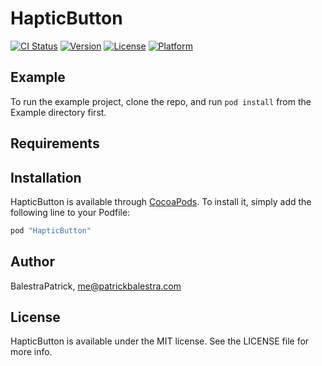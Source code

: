 # HapticButton

[![CI Status](http://img.shields.io/travis/BalestraPatrick/HapticButton.svg?style=flat)](https://travis-ci.org/BalestraPatrick/HapticButton)
[![Version](https://img.shields.io/cocoapods/v/HapticButton.svg?style=flat)](http://cocoapods.org/pods/HapticButton)
[![License](https://img.shields.io/cocoapods/l/HapticButton.svg?style=flat)](http://cocoapods.org/pods/HapticButton)
[![Platform](https://img.shields.io/cocoapods/p/HapticButton.svg?style=flat)](http://cocoapods.org/pods/HapticButton)

## Example

To run the example project, clone the repo, and run `pod install` from the Example directory first.

## Requirements

## Installation

HapticButton is available through [CocoaPods](http://cocoapods.org). To install
it, simply add the following line to your Podfile:

```ruby
pod "HapticButton"
```

## Author

BalestraPatrick, me@patrickbalestra.com

## License

HapticButton is available under the MIT license. See the LICENSE file for more info.
